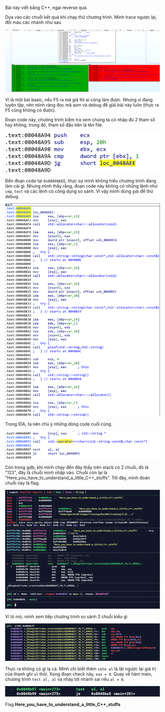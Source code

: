 Bài này viết bằng C++, ngại reverse quá. 

Dựa vào các chuỗi kết quả khi chạy thử chương trình. Mình trace ngược lại, đổi màu các nhánh như sau 

![Alt text](./images/image.png)

Vì là một bài basic, nếu F5 ra mã giả thì ai cũng làm được. Nhưng vì đang luyện tập, nên mình ráng đọc mã asm và debug để giải bài này luôn (thực ra F5 cũng không có được). 

Đoạn code này, chương trình kiểm tra xem chúng ta có nhập đủ 2 tham số hay không, trong đó, tham số đầu tiên là tên file. 

![Alt text](./images/image-1.png)

Đến đoạn code tại `0x08048AEE`, thực sự mình không hiểu chương trình đang làm cái gì. Nhưng mình thấy rằng, đoạn code này không có những lệnh như `cmp`, `test` và các lệnh có công dụng so sánh. Vì vậy mình dùng `gdb` để thử debug. 

![Alt text](./images/image-2.png)

Trong IDA, ta nên chú ý những dòng code cuối cùng. 

![Alt text](./images/image-3.png)

Còn trong gdb, khi mình chạy đến đây thấy trên stack có 2 chuỗi, đó là "123", đây là chuỗi mình nhập vào. Chuỗi còn lại là "Here_you_have_to_understand_a_little_C++_stuffs". Tới đây, mình đoán chuỗi này là flag. 

![Alt text](./images/image-4.png)

Vì tò mò, mình xem tiếp chương trình so sánh 2 chuỗi kiểu gì 

![Alt text](./images/image-5.png)

Thực ra không có gì lạ cả. Mình chỉ biết thêm `sete al` là lật ngược lại giá trị của thanh ghi `al` thôi. Xong đoạn check này, `eax = 0`. Quay về hàm main, chương trình `test al, al` và nhảy tới nhánh sai nếu `al = 0`. 

![Alt text](./images/image-6.png)

Flag **Here_you_have_to_understand_a_little_C++_stuffs**